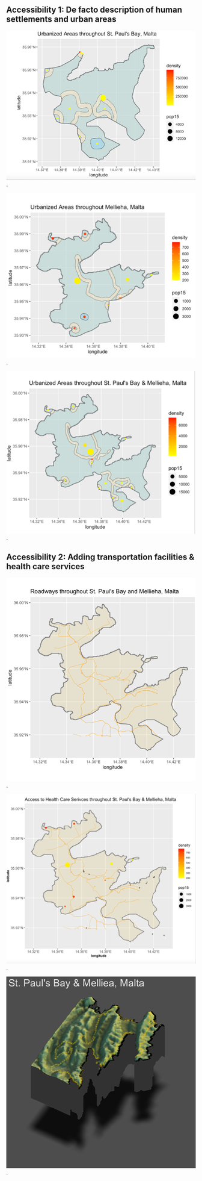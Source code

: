 
## Accessibility 1: De facto description of human settlements and urban areas


![](p5.png)   .  



![](urbanizedma.png).  


![](urbanizedboth.png).  

## Accessibility 2: Adding transportation facilities & health care services

![](roads.png).  


![](healthcare.png).  



![](finald.png).  



